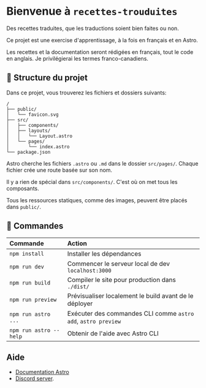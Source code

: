 # Bienvenue à `recettes-trouduites`

Des recettes traduites, que les traductions soient bien faites ou non.

Ce projet est une exercise d'apprentissage, à la fois en français et en Astro.

Les recettes et la documentation seront rédigées en français, tout le
code en anglais. Je privilégierai les termes franco-canadiens.

## 🚀 Structure du projet

Dans ce projet, vous trouverez les fichiers et dossiers suivants:

```
/
├── public/
│   └── favicon.svg
├── src/
│   ├── components/
│   ├── layouts/
│   │   └── Layout.astro
│   └── pages/
│       └── index.astro
└── package.json
```

Astro cherche les fichiers `.astro` ou `.md` dans le dossier `src/pages/`.
Chaque fichier crée une route basée sur son nom.

Il y a rien de spécial dans `src/components/`. C'est où on met tous les
composants.

Tous les ressources statiques, comme des images, peuvent être placés dans
`public/`.

## 🧞 Commandes

| Commande               | Action                                                        |
| :--------------------- | :------------------------------------------------------------ |
| `npm install`          | Installer les dépendances                                     |
| `npm run dev`          | Commencer le serveur local de dev `localhost:3000`            |
| `npm run build`        | Compiler le site pour production dans `./dist/`               |
| `npm run preview`      | Prévisualiser localement le build avant de le déployer        |
| `npm run astro ...`    | Exécuter des commandes CLI comme `astro add`, `astro preview` |
| `npm run astro --help` | Obtenir de l'aide avec Astro CLI                              |

## Aide

- [Documentation Astro](https://docs.astro.build)
- [Discord server](https://astro.build/chat).
